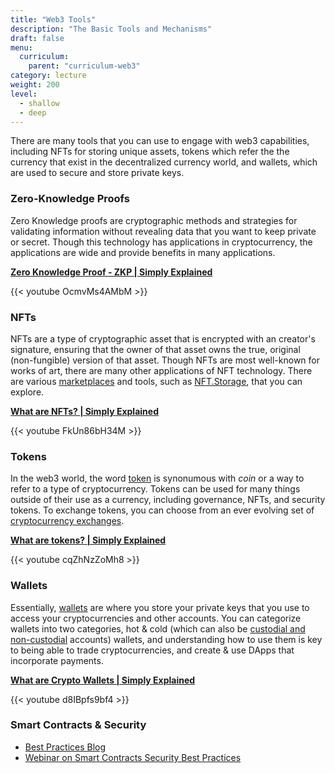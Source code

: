 ```yaml
---
title: "Web3 Tools"
description: "The Basic Tools and Mechanisms"
draft: false
menu:
  curriculum:
    parent: "curriculum-web3"
category: lecture
weight: 200
level:
  - shallow
  - deep
---
```


There are many tools that you can use to engage with web3 capabilities, including NFTs for storing unique assets, tokens which refer the the currency that exist in the decentralized currency world, and wallets, which are used to secure and store private keys.

### Zero-Knowledge Proofs

Zero Knowledge proofs are cryptographic methods and strategies for validating information without revealing data that you want to keep private or secret. Though this technology has applications in cryptocurrency, the applications are wide and provide benefits in many applications.

[**Zero Knowledge Proof - ZKP | Simply Explained**](https://www.youtube.com/watch?v=OcmvMs4AMbM)

{{< youtube OcmvMs4AMbM >}}

### NFTs

NFTs are a type of cryptographic asset that is encrypted with an creator's signature, ensuring that the owner of that asset owns the true, original (non-fungible) version of that asset. Though NFTs are most well-known for works of art, there are many other applications of NFT technology. There are various [marketplaces](https://decrypt.co/80595/best-nft-marketplaces) and tools, such as [NFT.Storage](https://nft.storage), that you can explore.

[**What are NFTs? | Simply Explained**](https://www.youtube.com/watch?v=FkUn86bH34M)

{{< youtube FkUn86bH34M >}}

### Tokens

In the web3 world, the word [token](https://www.coinbase.com/learn/crypto-basics/what-is-a-token) is synonumous with _coin_ or a way to refer to a type of cryptocurrency. Tokens can be used for many things outside of their use as a currency, including governance, NFTs, and security tokens. To exchange tokens, you can choose from an ever evolving set of [cryptocurrency exchanges](https://www.forbes.com/advisor/investing/best-crypto-exchanges/).

[**What are tokens? | Simply Explained**](https://www.youtube.com/watch?v=cqZhNzZoMh8)

{{< youtube cqZhNzZoMh8 >}}

### Wallets

Essentially, [wallets](https://www.coinbase.com/learn/crypto-basics/what-is-a-crypto-wallet) are where you store your private keys that you use to access your cryptocurrencies and other accounts. You can categorize wallets into two categories, hot & cold (which can also be [custodial and non-custodial](https://www.gemini.com/cryptopedia/crypto-wallets-custodial-vs-noncustodial#section-custodial-crypto-wallets-pro-and-cons) accounts) wallets, and understanding how to use them is key to being able to trade cryptocurrencies, and create & use DApps that incorporate payments.

[**What are Crypto Wallets | Simply Explained**](https://www.youtube.com/watch?v=d8IBpfs9bf4)

{{< youtube d8IBpfs9bf4 >}}

### Smart Contracts & Security

- [Best Practices Blog](https://consensys.github.io/smart-contract-best-practices/)
- [Webinar on Smart Contracts Security Best Practices](https://courses.consensys.net/courses/take/smart-contract-security/lessons/9798331-smart-contracts-security-best-practices)

